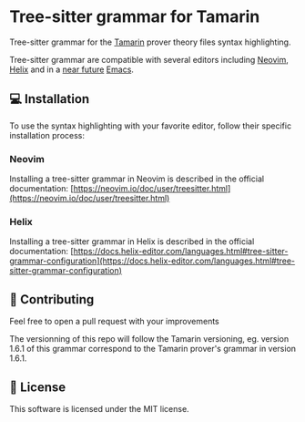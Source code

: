 # Tree-sitter grammar for Tamarin

Tree-sitter grammar for the [Tamarin](tamarin-prover.github.io/) prover theory files syntax highlighting.

Tree-sitter grammar are compatible with several editors including [Neovim](https://neovim.io/), [Helix](https://helix-editor.com/) and in a [near future](https://lists.gnu.org/archive/html/emacs-devel/2022-11/msg01443.html) [Emacs](https://www.gnu.org/software/emacs/).

## 💻 Installation

To use the syntax highlighting with your favorite editor, follow their specific installation process:

### Neovim

Installing a tree-sitter grammar in Neovim is described in the official documentation:
[https://neovim.io/doc/user/treesitter.html](https://neovim.io/doc/user/treesitter.html)

### Helix

Installing a tree-sitter grammar in Helix is described in the official documentation:
[https://docs.helix-editor.com/languages.html#tree-sitter-grammar-configuration](https://docs.helix-editor.com/languages.html#tree-sitter-grammar-configuration)

## 🔨 Contributing

Feel free to open a pull request with your improvements

The versionning of this repo will follow the Tamarin versioning, eg. version 1.6.1 of this grammar correspond to the Tamarin prover's grammar in version 1.6.1.

## 📃 License

This software is licensed under the MIT license.
